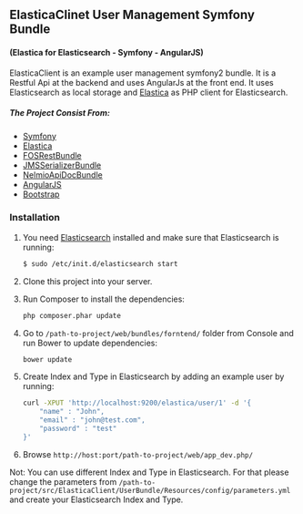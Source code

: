 ## ElasticaClinet User Management Symfony Bundle
#### (Elastica for Elasticsearch - Symfony - AngularJS)
ElasticaClient is an example user management symfony2 bundle. It is a Restful Api at the backend and uses AngularJs at the front end. It uses Elasticsearch as local storage and [Elastica](https://github.com/ruflin/Elastica) as PHP client for Elasticsearch. 
##### The Project Consist From:
- [Symfony](https://github.com/symfony/symfony)
- [Elastica](https://github.com/ruflin/Elastica)
- [FOSRestBundle](https://github.com/FriendsOfSymfony/FOSRestBundle)
- [JMSSerializerBundle](https://github.com/schmittjoh/JMSSerializerBundle)
- [NelmioApiDocBundle](https://github.com/nelmio/NelmioApiDocBundle)
- [AngularJS](https://angularjs.org/)
- [Bootstrap](http://getbootstrap.com/)

### Installation
1. You need [Elasticsearch](https://github.com/elastic/elasticsearch/tree/v1.7.1) installed and make sure that Elasticsearch is running:
	
	```sh
	$ sudo /etc/init.d/elasticsearch start
	```
	
2. Clone this project into your server. 
3. Run Composer to install the dependencies:

	```sh
	php composer.phar update
	```
	
4. Go to `/path-to-project/web/bundles/forntend/` folder from Console and run Bower to update dependencies:

	```sh
	bower update
	```
	
5. Create Index and Type in Elasticsearch by adding an example user by running:

	```sh
	curl -XPUT 'http://localhost:9200/elastica/user/1' -d '{
    	"name" : "John",
    	"email" : "john@test.com",
    	"password" : "test"
	}'
	```

6. Browse `http://host:port/path-to-project/web/app_dev.php/`

Not: You can use different Index and Type in Elasticsearch. For that please change the parameters from `/path-to-project/src/ElasticaClient/UserBundle/Resources/config/parameters.yml` and create your Elasticsearch Index and Type.